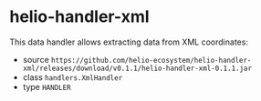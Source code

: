 # helio-handler-xml
This data handler allows extracting data from XML
coordinates:
  * source `https://github.com/helio-ecosystem/helio-handler-xml/releases/download/v0.1.1/helio-handler-xml-0.1.1.jar` 
  * class `handlers.XmlHandler`
  * type `HANDLER` 


